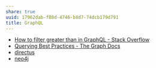 ```yaml
---
share: true
uuid: 17962dab-f88d-4746-b8d7-74dcb179d791
title: GraphQL
---
```

* [How to filter greater than in GraphQL - Stack Overflow](https://stackoverflow.com/questions/45674423/how-to-filter-greater-than-in-graphql)
* [Querying Best Practices - The Graph Docs](https://thegraph.com/docs/en/querying/querying-best-practices/)
* [directus](/7684dcff-3e0d-4820-a880-6e17859f67f5)
* [neo4j](/5453bdde-1d90-4ae8-8b82-62ce1936bb53)